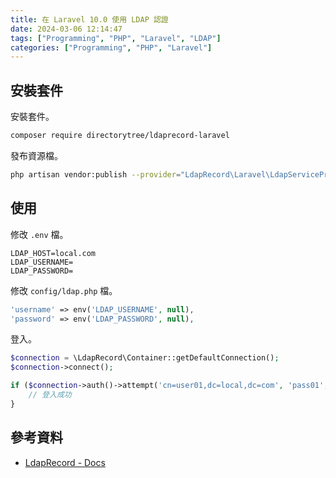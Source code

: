 ```yaml
---
title: 在 Laravel 10.0 使用 LDAP 認證
date: 2024-03-06 12:14:47
tags: ["Programming", "PHP", "Laravel", "LDAP"]
categories: ["Programming", "PHP", "Laravel"]
---
```


## 安裝套件

安裝套件。

```bash
composer require directorytree/ldaprecord-laravel
```

發布資源檔。

```bash
php artisan vendor:publish --provider="LdapRecord\Laravel\LdapServiceProvider"
```

## 使用

修改 `.env` 檔。

```env
LDAP_HOST=local.com
LDAP_USERNAME=
LDAP_PASSWORD=
```

修改 `config/ldap.php` 檔。

```php
'username' => env('LDAP_USERNAME', null),
'password' => env('LDAP_PASSWORD', null),
```

登入。

```php
$connection = \LdapRecord\Container::getDefaultConnection();
$connection->connect();

if ($connection->auth()->attempt('cn=user01,dc=local,dc=com', 'pass01', $stayAuthenticated = true)) {
    // 登入成功
}
```

## 參考資料

- [LdapRecord - Docs](https://ldaprecord.com/docs/core/v3)
